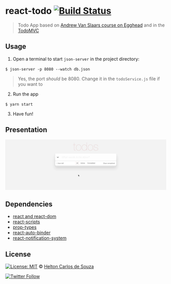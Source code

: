 # react-todo [![Build Status](https://travis-ci.org/helton/react-todo.svg?branch=master)](https://travis-ci.org/helton/react-todo)

> Todo App based on [Andrew Van Slaars course on Egghead](https://egghead.io/courses/build-your-first-production-quality-react-app) and in the [TodoMVC](todomvc.com)

## Usage

1) Open a terminal to start `json-server` in the project directory:

`$ json-server -p 8080 --watch db.json`

> Yes, the port *should* be 8080. Change it in the `todoService.js` file if you want to

2) Run the app

`$ yarn start`

3) Have fun!

## Presentation

[![Todo App GIF](doc/todo-app.gif)](doc/todo-app.gif)

## Dependencies

- [react and react-dom](https://github.com/facebook/react)
- [react-scripts](https://github.com/facebookincubator/create-react-app)
- [prop-types](https://github.com/facebook/prop-types)
- [react-auto-binder](https://github.com/helton/react-auto-binder)
- [react-notification-system](https://github.com/igorprado/react-notification-system)

## License

[![License: MIT](https://img.shields.io/badge/License-MIT-yellow.svg)](https://opensource.org/licenses/MIT) © [Helton Carlos de Souza](http://helton.me)

[![Twitter Follow](https://img.shields.io/twitter/follow/h3170n.svg?style=social)](https://twitter.com/h3170n)